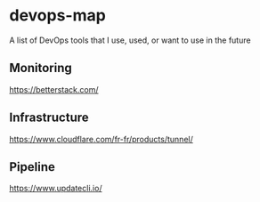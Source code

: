 # devops-map
A list of DevOps tools that I use, used, or want to use in the future

## Monitoring

https://betterstack.com/

## Infrastructure

https://www.cloudflare.com/fr-fr/products/tunnel/

## Pipeline

https://www.updatecli.io/
